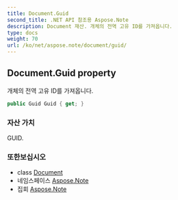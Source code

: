 ```yaml
---
title: Document.Guid
second_title: .NET API 참조용 Aspose.Note
description: Document 재산. 개체의 전역 고유 ID를 가져옵니다.
type: docs
weight: 70
url: /ko/net/aspose.note/document/guid/
---
```

## Document.Guid property

개체의 전역 고유 ID를 가져옵니다.

```csharp
public Guid Guid { get; }
```

### 자산 가치

GUID.

### 또한보십시오

* class [Document](../)
* 네임스페이스 [Aspose.Note](../../document/)
* 집회 [Aspose.Note](../../../)


